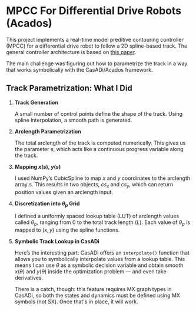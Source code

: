 # MPCC For Differential Drive Robots (Acados)

This project implements a real-time model preditive contouring controller (MPCC) for a differential drive robot to follow a 2D spline-based track. The general controller architecture is based on [this paper](https://arxiv.org/pdf/1711.07300). 

The main challenge was figuring out how to parametrize the track in a way that works symbolically with the CasADi/Acados framework.

## Track Parametrization: What I Did

1. **Track Generation**
   
   A small number of control points define the shape of the track. Using spline interpolation, a smooth path is generated.

2. **Arclength Parametrization**

    The total arclength of the track is computed numerically. This gives us the parameter s, which acts like a continuous progress variable along the track.

3. **Mapping $x(s)$, $y(s)$**
   
   I used NumPy’s CubicSpline to map $x$ and $y$ coordinates to the arclength array s. This results in two objects, $cs_x$ and $cs_y$, which can return position values given an arclength input.

4. **Discretization into $\theta_p$ Grid**

   I defined a uniformly spaced lookup table (LUT) of arclength values called $\theta_p$, ranging from $0$ to the total track length $(L)$. Each value of $\theta_p$ is mapped to $(x, y)$ using the spline functions.

5. **Symbolic Track Lookup in CasADi**
   
    Here’s the interesting part: CasADi offers an ```interpolate()``` function that allows you to symbolically interpolate values from a lookup table. This means I can use $\theta$ as a symbolic decision variable and obtain smooth $x(\theta)$ and $y(\theta)$ inside the optimization problem — and even take derivatives.

    There is a catch, though: this feature requires MX graph types in CasADi, so both the states and dynamics must be defined using MX symbols (not SX). Once that's in place, it will work.